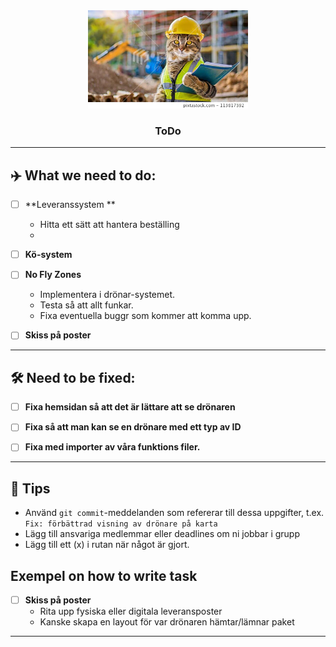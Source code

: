 <div align="center">
  <img src="static\icons\cat.webp" alt="Drone logo" width=256px>
  <h3>ToDo</h3>
</div>

---

## ✈️ What we need to do:

- [ ] **Leveranssystem **
  -  Hitta ett sätt att hantera beställing
  - 
 

- [ ] **Kö-system**  

- [ ] **No Fly Zones**
  - Implementera i drönar-systemet.
  - Testa så att allt funkar.
  - Fixa eventuella buggr som kommer att komma upp.  

- [ ] **Skiss på poster** 

---

## 🛠️ Need to be fixed:

- [ ] **Fixa hemsidan så att det är lättare att se drönaren**

- [ ] **Fixa så att man kan se en drönare med ett typ av ID**

- [ ] **Fixa med importer av våra funktions filer.**

---

## 📌 Tips

- Använd `git commit`-meddelanden som refererar till dessa uppgifter, t.ex. `Fix: förbättrad visning av drönare på karta`
- Lägg till ansvariga medlemmar eller deadlines om ni jobbar i grupp
- Lägg till ett (x) i rutan när något är gjort.


## Exempel on how to write task

- [ ] **Skiss på poster**  
  - Rita upp fysiska eller digitala leveransposter  
  - Kanske skapa en layout för var drönaren hämtar/lämnar paket  

---

